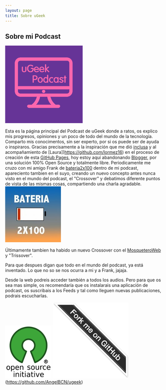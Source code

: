 ```yaml
---
layout: page
title: Sobre uGeek
---
```

## Sobre mi Podcast

![ugeek](img/ugeek_250p.png)

Esta es la página principal del Podcast de uGeek donde a ratos, os explico mis progresos, opiniones y un poco de todo del mundo de la tecnología. Comparto mis conocimentos, sin ser experto, por si os puede ser de ayuda o inspiraros.
Gracias precisamente a la inspiración que me dió [inclusa](https://github.com/inclusa) y al acompañamiento de [Laura])https://github.com/lormez16) en el proceso de creación de esta [GitHub Pages](https://pages.github.com/), hoy estoy aquí abandonando [Blogger](https://www.blogger.com), por una solución 100% Open Source y totalmente libre.
Periodicamente me cruzo con mi amigo Frank de [bateria2x100](https://feedpress.me/bateria2x100) dentro de mi podcast, apareciento tambien en el suyo, creando un nuevo concepto antes nunca visto en el mundo del podcast, el "Crossover" y debatimos diferente puntos de vista de las mismas cosas, compartiendo una charla agradable.
![Bateria2x100](img/bateria2x100.jpg)

Últimamente tambien ha habido un nuevo Crossover con el [MosqueteroWeb](https://www.spreaker.com/user/8370551/episodes/feed) y "Trissover".

Para que despues digan que todo en el mundo del podcast, ya está inventado. Lo que no so se nos ocurra a mi y a Frank, jajaja.

Desde la web podreis acceder también a todos los audios. Pero para que os sea mas simple, os recomendaría que os instalarais una aplicación de podcast, os suscribais a los Feeds y tal como lleguen nuevas publicaciones, podrais escucharlas.

![os](img/os.png)
![forkme](img/forkme.png)(https://github.com/AngelBCN/ugeek)
